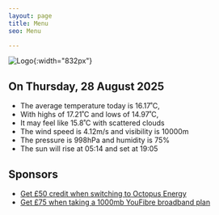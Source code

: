 ```yaml
---
layout: page
title: Menu
seo: Menu

---
```


![Logo](/images/logo.jpg){:width="832px"}

<!-- weather_marker starts -->
## On Thursday, 28 August 2025

- The average temperature today is 16.17˚C,
- With highs of 17.21˚C and lows of 14.97˚C,
- It may feel like 15.8˚C with scattered clouds
- The wind speed is 4.12m/s and visibility is 10000m
- The pressure is 998hPa and humidity is 75%
- The sun will rise at 05:14 and set at 19:05

<!-- weather_marker ends -->

## Sponsors

- [Get £50 credit when switching to Octopus Energy](https://bit.ly/3oD1nnS)
- [Get £75 when taking a 1000mb YouFibre broadband plan](https://aklam.io/91zWhU?)
